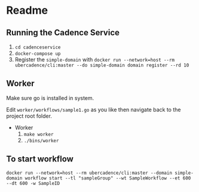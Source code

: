 # Readme


## Running the Cadence Service

1. `cd cadenceservice`
2. `docker-compose up`
3. Register the `simple-domain` with `docker run --network=host --rm ubercadence/cli:master --do simple-domain domain register --rd 10`

## Worker
Make sure go is installed in system.

Edit `worker/workflows/sample1.go` as you like then navigate back to the project root folder. 

* Worker
    1. `make worker`
    2. `./bins/worker`


## To start workflow
```
docker run --network=host --rm ubercadence/cli:master --domain simple-domain workflow start --tl "sampleGroup" --wt SampleWorkflow --et 600 --dt 600 -w SampleID
```
